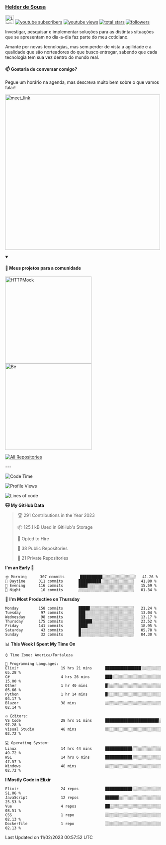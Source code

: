 <p align="left">
<a href="https://github.com/andridus">
    <h3>Helder de Sousa</h3></a>
</p>


<p align="left">
 <a href="https://linkedin.com/in/helder-de-sousa">
    <img height="28px" alt="Linkedin" title="Helder de Sousa" src="https://img.shields.io/badge/-linkedin-blue?style=flat-square&logo=Linkedin&logoColor=white&link=https://www.linkedin.com/in/helder-de-sousa""/></a>
  <a href="https://www.youtube.com/@vocedesenvolvedor?sub_confirmation=1">
    <img alt="youtube subscribers" title="Inscreva-se no canal Você, desenvolvedor" src="https://custom-icon-badges.demolab.com/youtube/channel/subscribers/UCh-qOj_p5CY_AfuR7fEYbwA?color=%23E05D44&label=V0CÊ,%20 DESENVOLVEDOR&logo=video&logoColor=white&style=for-the-badge&labelColor=CE4630""/></a>
  <a href="https://www.youtube.com/@vocedesenvolvedor">
    <img alt="youtube views" title="YouTube Visualizações" src="https://custom-icon-badges.demolab.com/youtube/channel/views/UCh-qOj_p5CY_AfuR7fEYbwA?color=%23E1AD0E&logo=video&logoColor=white&style=for-the-badge&labelColor=C79600"/></a>
  <a href="https://github.com/andridus?tab=repositories&sort=stargazers">
    <img alt="total stars" title="Total de Estrelas no GitHub" src="https://custom-icon-badges.demolab.com/github/stars/andridus?color=55960c&style=for-the-badge&labelColor=488207&logo=star"/></a>
  <a href="https://github.com/andridus?tab=followers">
    <img alt="followers" title="Siga-me on Github" src="https://custom-icon-badges.demolab.com/github/followers/andridus?color=236ad3&labelColor=1155ba&style=for-the-badge&logo=person-add&label=Follow&logoColor=white"/></a>
</p>

<p align="left">
 Investigar, pesquisar e implementar soluções para as distintas situações que se apresentam no dia-a-dia faz parte do meu cotidiano.

Amante por novas tecnologias, mas sem perder de vista a agilidade e a qualidade que são norteadores do que busco entregar, sabendo que cada tecnologia tem sua vez dentro do mundo real.
</p>

#### 📫 Gostaria de conversar comigo?

Pegue um horário na agenda, mas descreva muito bem sobre o que vamos falar!

<a href="https://calendly.com/andridus/30min" target="_blank"><img width="498" alt="meet_link" src="https://user-images.githubusercontent.com/15426564/144297439-f530f383-e73e-41e0-9914-a9b7d3f432e5.png"></a>


<details open>
  <summary><h4>📘 Meus projetos para a comunidade</h4></summary>

  <p align="left">
    <a href="https://github.com/andridus/httpmock"><img width="278" src="https://denvercoder1-github-readme-stats.vercel.app/api/pin/?username=andridus&repo=httpmock&theme=default&show_icons=true" alt="HTTPMock"></a>
    <a href="https://github.com/andridus/bee"><img width="278" src="https://denvercoder1-github-readme-stats.vercel.app/api/pin/?username=andridus&repo=bee&theme=default&show_icons=true" alt="Be"></a>

  </p>

  <a href="https://github.com/andridus?tab=repositories&sort=stargazers"><img alt="All Repositories" title="All Repositories" src="https://custom-icon-badges.demolab.com/badge/-Clique%20aqui%20para%20todos%20os%20meus%20repos-efefef?style=for-the-badge&logoColor=black&logo=repo"/></a>
</details>
---

<!--START_SECTION:waka-->
![Code Time](http://img.shields.io/badge/Code%20Time-73%20hrs%2026%20mins-blue)

![Profile Views](http://img.shields.io/badge/Profile%20Views-117-blue)

![Lines of code](https://img.shields.io/badge/From%20Hello%20World%20I%27ve%20Written-778%20Thousand%20lines%20of%20code-blue)

**🐱 My GitHub Data** 

> 🏆 291 Contributions in the Year 2023
 > 
> 📦 125.1 kB Used in GitHub's Storage 
 > 
> 💼 Opted to Hire
 > 
> 📜 38 Public Repositories 
 > 
> 🔑 21 Private Repositories  
 > 
**I'm an Early 🐤** 

```text
🌞 Morning      307 commits       ██████████░░░░░░░░░░░░░░░   41.26 % 
🌆 Daytime      311 commits       ██████████░░░░░░░░░░░░░░░   41.80 % 
🌃 Evening      116 commits       ████░░░░░░░░░░░░░░░░░░░░░   15.59 % 
🌙 Night         10 commits       ░░░░░░░░░░░░░░░░░░░░░░░░░   01.34 % 

```
📅 **I'm Most Productive on Thursday** 

```text
Monday         158 commits       █████░░░░░░░░░░░░░░░░░░░░   21.24 % 
Tuesday         97 commits       ███░░░░░░░░░░░░░░░░░░░░░░   13.04 % 
Wednesday       98 commits       ███░░░░░░░░░░░░░░░░░░░░░░   13.17 % 
Thursday       175 commits       ██████░░░░░░░░░░░░░░░░░░░   23.52 % 
Friday         141 commits       ████░░░░░░░░░░░░░░░░░░░░░   18.95 % 
Saturday        43 commits       █░░░░░░░░░░░░░░░░░░░░░░░░   05.78 % 
Sunday          32 commits       █░░░░░░░░░░░░░░░░░░░░░░░░   04.30 % 

```


📊 **This Week I Spent My Time On** 

```text
⌚︎ Time Zone: America/Fortaleza

💬 Programming Languages: 
Elixir                   19 hrs 21 mins      ████████████████░░░░░░░░░   65.28 % 
C#                       4 hrs 26 mins       ███░░░░░░░░░░░░░░░░░░░░░░   15.00 % 
Other                    1 hr 40 mins        █░░░░░░░░░░░░░░░░░░░░░░░░   05.66 % 
Python                   1 hr 14 mins        █░░░░░░░░░░░░░░░░░░░░░░░░   04.17 % 
Blazor                   38 mins             ░░░░░░░░░░░░░░░░░░░░░░░░░   02.14 % 

🔥 Editors: 
VS Code                  28 hrs 51 mins      ████████████████████████░   97.28 % 
Visual Studio            48 mins             ░░░░░░░░░░░░░░░░░░░░░░░░░   02.72 % 

💻 Operating System: 
Linux                    14 hrs 44 mins      ████████████░░░░░░░░░░░░░   49.72 % 
WSL                      14 hrs 6 mins       ████████████░░░░░░░░░░░░░   47.57 % 
Windows                  48 mins             ░░░░░░░░░░░░░░░░░░░░░░░░░   02.72 % 

```

**I Mostly Code in Elixir** 

```text
Elixir                   24 repos            ████████████░░░░░░░░░░░░░   51.06 % 
JavaScript               12 repos            ██████░░░░░░░░░░░░░░░░░░░   25.53 % 
Vue                      4 repos             ██░░░░░░░░░░░░░░░░░░░░░░░   08.51 % 
CSS                      1 repo              ░░░░░░░░░░░░░░░░░░░░░░░░░   02.13 % 
Dockerfile               1 repo              ░░░░░░░░░░░░░░░░░░░░░░░░░   02.13 % 

```



 Last Updated on 11/02/2023 00:57:52 UTC
<!--END_SECTION:waka-->
